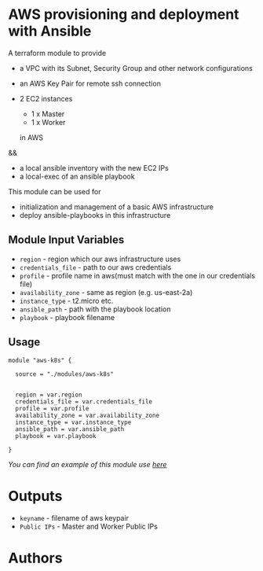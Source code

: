 AWS provisioning and deployment with Ansible 
===========

A terraform module to provide 
- a VPC with its Subnet, Security Group and other network configurations
- an AWS Key Pair for remote ssh connection
- 2 EC2 instances
    - 1 x Master
    - 1 x Worker

    in AWS
    
&&

- a local ansible inventory with the new EC2 IPs
- a local-exec of an ansible playbook


This module can be used for 
- initialization and management of a basic AWS infrastructure
- deploy ansible-playbooks in this infrastructure

Module Input Variables
----------------------

- `region` - region which our aws infrastructure uses
- `credentials_file` - path to our aws credentials
- `profile` - profile name in aws(must match with the one in our credentials file)
- `availability_zone` - same as region (e.g. us-east-2a)
- `instance_type` - t2.micro etc.
- `ansible_path` - path with the playbook location
- `playbook` - playbook filename

Usage
-----

```hcl
module "aws-k8s" {

  source = "./modules/aws-k8s"

  
  region = var.region
  credentials_file = var.credentials_file
  profile = var.profile
  availability_zone = var.availability_zone
  instance_type = var.instance_type
  ansible_path = var.ansible_path
  playbook = var.playbook
  
}
```

_You can find an example of this module use [here]()_ 


Outputs
=======

 - `keyname` - filename of aws keypair
 - `Public IPs` - Master and Worker Public IPs


Authors
=======
